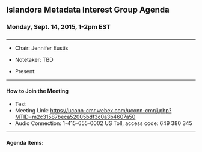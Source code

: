 ## Islandora Metadata Interest Group Agenda
### Monday, Sept. 14, 2015, 1-2pm EST
### 
---
* Chair: Jennifer Eustis
* Notetaker:  TBD

* Present: 
---

#### How to Join the Meeting  
* Test
* Meeting Link: https://uconn-cmr.webex.com/uconn-cmr/j.php?MTID=m2c31587beca52005bdf3c0a3b4607a50
* Audio Connection: 1-415-655-0002 US Toll, access code: 649 380 345
---

#### Agenda Items:
